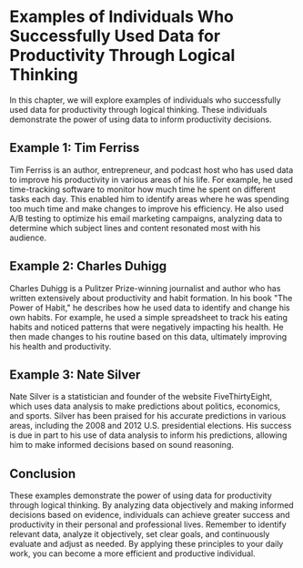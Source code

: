 Examples of Individuals Who Successfully Used Data for Productivity Through Logical Thinking
====================================================================================================================================

In this chapter, we will explore examples of individuals who successfully used data for productivity through logical thinking. These individuals demonstrate the power of using data to inform productivity decisions.

Example 1: Tim Ferriss
----------------------

Tim Ferriss is an author, entrepreneur, and podcast host who has used data to improve his productivity in various areas of his life. For example, he used time-tracking software to monitor how much time he spent on different tasks each day. This enabled him to identify areas where he was spending too much time and make changes to improve his efficiency. He also used A/B testing to optimize his email marketing campaigns, analyzing data to determine which subject lines and content resonated most with his audience.

Example 2: Charles Duhigg
-------------------------

Charles Duhigg is a Pulitzer Prize-winning journalist and author who has written extensively about productivity and habit formation. In his book "The Power of Habit," he describes how he used data to identify and change his own habits. For example, he used a simple spreadsheet to track his eating habits and noticed patterns that were negatively impacting his health. He then made changes to his routine based on this data, ultimately improving his health and productivity.

Example 3: Nate Silver
----------------------

Nate Silver is a statistician and founder of the website FiveThirtyEight, which uses data analysis to make predictions about politics, economics, and sports. Silver has been praised for his accurate predictions in various areas, including the 2008 and 2012 U.S. presidential elections. His success is due in part to his use of data analysis to inform his predictions, allowing him to make informed decisions based on sound reasoning.

Conclusion
----------

These examples demonstrate the power of using data for productivity through logical thinking. By analyzing data objectively and making informed decisions based on evidence, individuals can achieve greater success and productivity in their personal and professional lives. Remember to identify relevant data, analyze it objectively, set clear goals, and continuously evaluate and adjust as needed. By applying these principles to your daily work, you can become a more efficient and productive individual.
